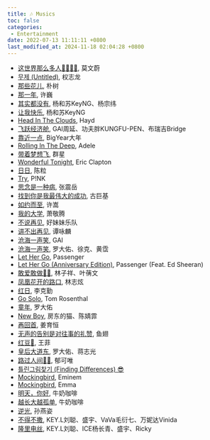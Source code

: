 ```yaml
---
title: 🎶 Musics
toc: false
categories:
 - Entertainment
date: 2022-07-13 11:11:11 +0800
last_modified_at: 2024-11-18 02:04:28 +0800
---
```


- [这世界那么多人🍃🍂🍃🍂](https://www.youtube.com/watch?v=xLscpRjb8DI), 莫文蔚
- [무제 (Untitled)](https://www.bilibili.com/video/BV1U5411L77d/), 权志龙
- [那些花儿](https://music.163.com/outchain/player?type=2&id=139392&auto=1), 朴树
- [那一年](https://www.bilibili.com/video/BV1Hs41127iK?p=17&spm_id_from=333.788.videopod.episodes), 许巍
- [其实都没有](https://music.163.com/outchain/player?type=2&id=1918900536), 杨和苏KeyNG、杨宗纬
- [让我快乐](https://music.163.com/outchain/player?type=2&id=1428166904), 杨和苏KeyNG
- [Head In The Clouds](https://www.youtube.com/watch?v=-uFQzcY7YHc), Hayd
- [飞跃经济舱](https://www.youtube.com/watch?v=IM-pdRmXqts), GAI周延、功夫胖KUNGFU-PEN、布瑞吉Bridge
- [靠近一点](https://www.youtube.com/watch?v=S6KhICyiiZw), BigYear大年
- [Rolling In The Deep](https://www.youtube.com/watch?v=rYEDA3JcQqw), Adele
- [带着梦想飞](https://www.youtube.com/watch?v=tqk9rQCiv-Q), 群星
- [Wonderful Tonight](https://www.youtube.com/watch?v=UprwkbzUX6g), Eric Clapton
- [日日](https://www.youtube.com/watch?v=vlLiUxHO_W8), 陈粒
- [Try](https://www.youtube.com/watch?v=ivPEKaBHjYA), P!NK
- [思念是一种病](https://music.163.com/outchain/player?type=2&id=394485), 张震岳
- [找到你是我最伟大的成功](https://www.youtube.com/watch?v=pAILu5mcGGs), 古巨基
- [如约而至](https://www.youtube.com/watch?v=7ie3N-z9Cqg), 许嵩
- [我的大学](https://www.youtube.com/watch?v=m0lP9GLCyM4), 萧敬腾
- [不说再见](https://www.youtube.com/watch?v=WD5E53JdXwg), 好妹妹乐队
- [讲不出再见](https://www.youtube.com/watch?v=xnf6e1A8yn0), 谭咏麟
- [沧海一声笑](https://www.youtube.com/watch?v=3PazbAYoHK8), GAI
- [沧海一声笑](https://www.youtube.com/watch?v=3ebGqqXIG9Y), 罗大佑、徐克、黄霑
- [Let Her Go](https://www.youtube.com/watch?v=RBumgq5yVrA), Passenger
- [Let Her Go (Anniversary Edition)](https://www.youtube.com/watch?v=HTcL9WkB_wg), Passenger (Feat. Ed Sheeran)
- [敢爱敢做💃🕺](https://www.youtube.com/watch?v=lwwuax3t5BA), 林子祥、叶蒨文
- [凤凰花开的路口](https://www.youtube.com/watch?v=2eQf4LIPkII), 林志炫
- [红日](https://www.youtube.com/watch?v=CvmlXN8Im3s), 李克勤
- [Go Solo](https://www.youtube.com/watch?v=VePaI3jX4Sk), Tom Rosenthal
- [童年](https://www.youtube.com/watch?v=534LRELoxJs), 罗大佑
- [New Boy](https://www.youtube.com/watch?v=e51JUlvjUEI), 房东的猫、陈婧霏
- [再回首](https://www.youtube.com/watch?v=iktzaPPXX28), 姜育恒
- [无声的告别是对往事的礼赞](https://www.youtube.com/watch?v=ofJw6Ppv5us), 鱼翅
- [红豆🫘](https://www.youtube.com/watch?v=5wmfXve11rM), 王菲
- [皇后大道东](https://www.youtube.com/watch?v=m9v6VIj500I), 罗大佑、蒋志光
- [路过人间🚶‍♂️](https://www.youtube.com/watch?v=L-n4JsohYsw), 郁可唯
- [틀린그림찾기 (Finding Differences) 😎](https://www.youtube.com/watch?v=8i4-lw32qcw)
- [Mockingbird](https://www.youtube.com/watch?v=S9bCLPwzSC0), Eminem
- [Mockingbird](https://www.youtube.com/watch?v=5icyJdteziA), Emma
- [明天，你好](https://www.youtube.com/watch?v=8EA71rLoY5s), 牛奶咖啡
- [越长大越孤单](https://www.youtube.com/watch?v=hAgRpomh04U), 牛奶咖啡
- [逆光](https://www.youtube.com/watch?v=IC-VMP1NpZ0), 孙燕姿
- [不得不撒](https://www.youtube.com/watch?v=8gzMonsZwEU), KEY.L刘聪、盛宇、VaVa毛衍七、万妮达Vinida
- [隆里电丝](https://www.youtube.com/watch?v=RAvAhnNYiIs), KEY.L刘聪、ICE杨长青、盛宇、Ricky
